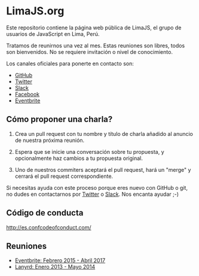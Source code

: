 # LimaJS.org

Este repositorio contiene la página web pública de LimaJS, el grupo de usuarios
de JavaScript en Lima, Perú.

Tratamos de reunirnos una vez al mes. Estas reuniones son libres, todos son
bienvenidos. No se requiere invitación o nivel de conocimiento.

Los canales oficiales para ponerte en contacto son:

* [GitHub](https://github.com/lima-js)
* [Twitter](https://twitter.com/js_peru)
* [Slack](https://holalimajs.herokuapp.com/)
* [Facebook](https://www.facebook.com/groups/jsperu/)
* [Eventbrite](https://www.eventbrite.com/o/limajs-7913150001)

## Cómo proponer una charla?

1. Crea un pull request con tu nombre y título de charla añadido al anuncio de
nuestra próxima reunión.

2. Espera que se inicie una conversación sobre tu propuesta, y opcionalmente
haz cambios a tu propuesta original.

3. Uno de nuestros commiters aceptará el pull request, hará un "merge" y
cerrará el pull request correspondiente.

Si necesitas ayuda con este proceso porque eres nuevo con GitHub o git, no
dudes en contactarnos por [Twitter](https://twitter.com/js_peru) o
[Slack](https://holalimajs.herokuapp.com/). Nos encanta ayudar ;-)

## Código de conducta

http://es.confcodeofconduct.com/

## Reuniones

* [Eventbrite: Febrero 2015 - Abril 2017](https://www.eventbrite.com/o/limajs-7913150001)
* [Lanyrd: Enero 2013 - Mayo 2014](http://lanyrd.com/series/limajs/)
